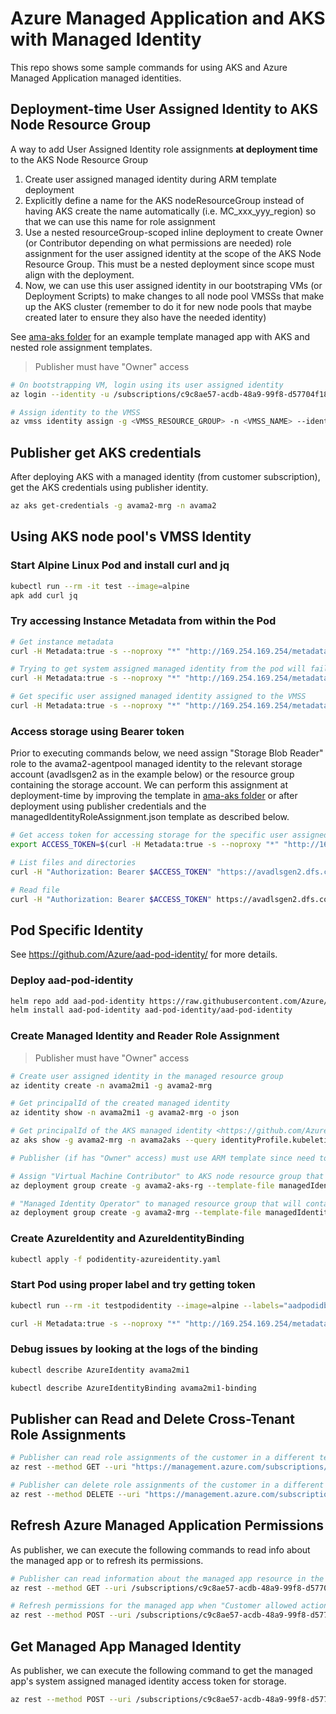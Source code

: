 # Azure Managed Application and AKS with Managed Identity

This repo shows some sample commands for using AKS and Azure Managed Application managed identities.

## Deployment-time User Assigned Identity to AKS Node Resource Group

A way to add User Assigned Identity role assignments **at deployment time** to the AKS Node Resource Group

1. Create user assigned managed identity during ARM template deployment
1. Explicitly define a name for the AKS nodeResourceGroup instead of having AKS create the name automatically (i.e. MC_xxx_yyy_region) so that we can use this name for role assignment
1. Use a nested resourceGroup-scoped inline deployment to create Owner (or Contributor depending on what permissions are needed) role assignment for the user assigned identity at the scope of the AKS Node Resource Group. This must be a nested deployment since scope must align with the deployment.
1. Now, we can use this user assigned identity in our bootstraping VMs (or Deployment Scripts) to make changes to all node pool VMSSs that make up the AKS cluster (remember to do it for new node pools that maybe created later to ensure they also have the needed identity)

See [ama-aks folder](./ama-aks) for an example template managed app with AKS and nested role assignment templates.

> Publisher must have "Owner" access

```bash
# On bootstrapping VM, login using its user assigned identity
az login --identity -u /subscriptions/c9c8ae57-acdb-48a9-99f8-d57704f18dee/resourceGroups/avama2-mrg/providers/Microsoft.ManagedIdentity/userAssignedIdentities/avama2mi1

# Assign identity to the VMSS
az vmss identity assign -g <VMSS_RESOURCE_GROUP> -n <VMSS_NAME> --identities /subscriptions/c9c8ae57-acdb-48a9-99f8-d57704f18dee/resourceGroups/avama2-mrg/providers/Microsoft.ManagedIdentity/userAssignedIdentities/avama2mi1
```

## Publisher get AKS credentials

After deploying AKS with a managed identity (from customer subscription), get the AKS credentials using publisher identity.

```bash
az aks get-credentials -g avama2-mrg -n avama2
```

## Using AKS node pool's VMSS Identity

### Start Alpine Linux Pod and install curl and jq

```bash
kubectl run --rm -it test --image=alpine
apk add curl jq
```

### Try accessing Instance Metadata from within the Pod

```bash
# Get instance metadata
curl -H Metadata:true -s --noproxy "*" "http://169.254.169.254/metadata/instance?api-version=2020-06-01" | jq

# Trying to get system assigned managed identity from the pod will fail since VMSS does not have a System Assigned identity
curl -H Metadata:true -s --noproxy "*" "http://169.254.169.254/metadata/identity/oauth2/token?api-version=2018-02-01&resource=https%3A%2F%2Fmanagement.azure.com%2F"

# Get specific user assigned managed identity assigned to the VMSS
curl -H Metadata:true -s --noproxy "*" "http://169.254.169.254/metadata/identity/oauth2/token?api-version=2018-02-01&resource=https%3A%2F%2Fmanagement.azure.com%2F&mi_res_id=/subscriptions/c9c8ae57-acdb-48a9-99f8-d57704f18dee/resourceGroups/MC_avama2-mrg_avama2_westus/providers/Microsoft.ManagedIdentity/userAssignedIdentities/avama2-agentpool" | jq
```

### Access storage using Bearer token

Prior to executing commands below, we need assign "Storage Blob Reader" role to the avama2-agentpool managed identity to the relevant storage account (avadlsgen2 as in the example below) or the resource group containing the storage account. We can perform this assignment at deployment-time by improving the template in [ama-aks folder](./ama-aks) or after deployment using publisher credentials and the managedIdentityRoleAssignment.json template as described below.

```bash
# Get access token for accessing storage for the specific user assigned identity of the VMSS
export ACCESS_TOKEN=$(curl -H Metadata:true -s --noproxy "*" "http://169.254.169.254/metadata/identity/oauth2/token?api-version=2018-02-01&resource=https://storage.azure.com/&mi_res_id=/subscriptions/c9c8ae57-acdb-48a9-99f8-d57704f18dee/resourceGroups/MC_avama2-mrg_avama2_westus/providers/Microsoft.ManagedIdentity/userAssignedIdentities/avama2-agentpool" | jq -r '.access_token')

# List files and directories
curl -H "Authorization: Bearer $ACCESS_TOKEN" "https://avadlsgen2.dfs.core.windows.net/folder1?recursive=false&resource=filesystem" | jq

# Read file
curl -H "Authorization: Bearer $ACCESS_TOKEN" https://avadlsgen2.dfs.core.windows.net/folder1/t1.csv
```

## Pod Specific Identity

See <https://github.com/Azure/aad-pod-identity/> for more details.

### Deploy aad-pod-identity

```bash
helm repo add aad-pod-identity https://raw.githubusercontent.com/Azure/aad-pod-identity/master/charts
helm install aad-pod-identity aad-pod-identity/aad-pod-identity
```

### Create Managed Identity and Reader Role Assignment

> Publisher must have "Owner" access

```bash
# Create user assigned identity in the managed resource group
az identity create -n avama2mi1 -g avama2-mrg

# Get principalId of the created managed identity
az identity show -n avama2mi1 -g avama2-mrg -o json

# Get principalId of the AKS managed identity <https://github.com/Azure/aad-pod-identity/blob/master/docs/readmes/README.role-assignment.md>
az aks show -g avama2-mrg -n avama2aks --query identityProfile.kubeletidentity.clientId -otsv

# Publisher (if has "Owner" access) must use ARM template since need to set delegatedManagedIdentityResourceId which is not yet exposed via Azure CLI

# Assign "Virtual Machine Contributor" to AKS node resource group that contains the VMSS of the nodes
az deployment group create -g avama2-aks-rg --template-file managedIdentityRoleAssignment.json --parameters principalId="5d534332-2b97-4ad5-8cf2-7f70ed91226b" principalType="ServicePrincipal" roleDefinitionId="/subscriptions/c9c8ae57-acdb-48a9-99f8-d57704f18dee/providers/Microsoft.Authorization/roleDefinitions/d73bb868-a0df-4d4d-bd69-98a00b01fccb" scope="/subscriptions/c9c8ae57-acdb-48a9-99f8-d57704f18dee/resourceGroups/avama2-aks-rg" delegatedManagedIdentityResourceId="/subscriptions/c9c8ae57-acdb-48a9-99f8-d57704f18dee/resourcegroups/avama2-mrg/providers/Microsoft.ManagedIdentity/userAssignedIdentities/avama2mi1"

# "Managed Identity Operator" to managed resource group that will contain the managed identities that will be assigned to pods
az deployment group create -g avama2-mrg --template-file managedIdentityRoleAssignment.json --parameters principalId="01642f5e-257a-4850-90a7-e4d428453e7a" principalType="ServicePrincipal" roleDefinitionId="/subscriptions/c9c8ae57-acdb-48a9-99f8-d57704f18dee/providers/Microsoft.Authorization/roleDefinitions/f1a07417-d97a-45cb-824c-7a7467783830" scope="/subscriptions/c9c8ae57-acdb-48a9-99f8-d57704f18dee/resourceGroups/avama2-mrg" delegatedManagedIdentityResourceId="/subscriptions/c9c8ae57-acdb-48a9-99f8-d57704f18dee/resourceGroups/avama2-mrg/providers/Microsoft.ManagedIdentity/userAssignedIdentities/avama2mi1"
```

### Create AzureIdentity and AzureIdentityBinding

```bash
kubectl apply -f podidentity-azureidentity.yaml
```

### Start Pod using proper label and try getting token

```bash
kubectl run --rm -it testpodidentity --image=alpine --labels="aadpodidbinding=avama2mi1"

curl -H Metadata:true -s --noproxy "*" "http://169.254.169.254/metadata/identity/oauth2/token?api-version=2018-02-01&resource=https%3A%2F%2Fmanagement.azure.com%2F"
```

### Debug issues by looking at the logs of the binding

```bash
kubectl describe AzureIdentity avama2mi1

kubectl describe AzureIdentityBinding avama2mi1-binding
```

## Publisher can Read and Delete Cross-Tenant Role Assignments

```bash
# Publisher can read role assignments of the customer in a different tenant using REST API (but not yet the Azrue CLI) by passing tenantId parameter of the customer's tenant
az rest --method GET --uri "https://management.azure.com/subscriptions/c9c8ae57-acdb-48a9-99f8-d57704f18dee/resourceGroups/avama2-mrg/providers/Microsoft.Authorization/roleAssignments?api-version=2019-04-01-preview&tenantId=72f988bf-86f1-41af-91ab-2d7cd011db47&$filter=atScope%28%29" -o json

# Publisher can delete role assignments of the customer in a different tenant using REST API (but not yet the Azrue CLI) by passing tenantId parameter of the customer's tenant
az rest --method DELETE --uri "https://management.azure.com/subscriptions/c9c8ae57-acdb-48a9-99f8-d57704f18dee/resourcegroups/avama2-mrg/providers/Microsoft.Authorization/roleAssignments/089ed05c-6e69-5d9a-b7c6-cdb12f2cc6e7?api-version=2019-04-01-preview&tenantId=72f988bf-86f1-41af-91ab-2d7cd011db47" -o json
```

## Refresh Azure Managed Application Permissions

As publisher, we can execute the following commands to read info about the managed app or to refresh its permissions.

```bash
# Publisher can read information about the managed app resource in the customer subscription
az rest --method GET --uri /subscriptions/c9c8ae57-acdb-48a9-99f8-d57704f18dee/resourceGroups/avama2/providers/Microsoft.Solutions/applications/avama2managedapp?api-version=2019-07-01

# Refresh permissions for the managed app when "Customer allowed actions" or "Owner/Contributor" assigned is changed in the Partner Center by the publisher
az rest --method POST --uri /subscriptions/c9c8ae57-acdb-48a9-99f8-d57704f18dee/resourceGroups/avama2/providers/Microsoft.Solutions/applications/avama2managedapp/refreshPermissions?api-version=2019-07-01
```

## Get Managed App Managed Identity

As publisher, we can execute the following command to get the managed app's system assigned managed identity access token for storage.

```bash
az rest --method POST --uri /subscriptions/c9c8ae57-acdb-48a9-99f8-d57704f18dee/resourceGroups/avama2/providers/Microsoft.Solutions/applications/avama2managedapp/listTokens?api-version=2018-09-01-preview --headers Content-Type=application/json --body "{authorizationAudience: 'https://storage.azure.com/'}" -o json
```
